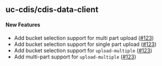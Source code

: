 ## uc-cdis/cdis-data-client

#### New Features
  - Add bucket selection support for multi part upload ([#123](https://github.com/uc-cdis/cdis-data-client/pull/123)) 
  - Add bucket selection support for single part upload ([#123](https://github.com/uc-cdis/cdis-data-client/pull/123)) 
  - Add bucket selection support for `upload-multiple` ([#123](https://github.com/uc-cdis/cdis-data-client/pull/123)) 
  - Add multi-part support for `upload-multiple` ([#123](https://github.com/uc-cdis/cdis-data-client/pull/123)) 


